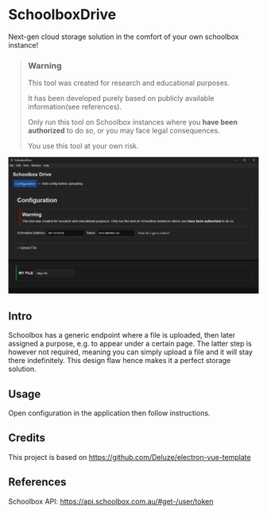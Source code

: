 # SchoolboxDrive
Next-gen cloud storage solution in the comfort of your own schoolbox instance!

> ### Warning
> 
> This tool was created for research and educational purposes.
> 
> It has been developed purely based on publicly available information(see references).
> 
> Only run this tool on Schoolbox instances where you **have been authorized** to do so, or you may face legal consequences.
> 
> You use this tool at your own risk.

![img.png](img.png)


## Intro
Schoolbox has a generic endpoint where a file is uploaded, then later assigned a
purpose, e.g. to appear under a certain page. The latter step is however not required,
meaning you can simply upload a file and it will stay there indefinitely. This design flaw
hence makes it a perfect storage solution.

## Usage
Open configuration in the application then follow instructions.

## Credits
This project is based on https://github.com/Deluze/electron-vue-template

## References
Schoolbox API: https://api.schoolbox.com.au/#get-/user/token
